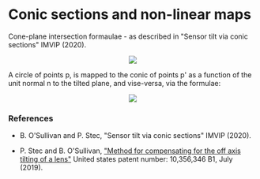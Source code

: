 # Conic sections and non-linear maps
Cone-plane intersection formaulae - as described in "Sensor tilt via conic sections" IMVIP (2020).

<center>
<img src="https://github.com/mo-geometry/conic_sections/blob/master/conic_sections.gif" width="linewidth"/>
</center>

A circle of points p, is mapped to the conic of points p' as a function of the unit normal n to the tilted plane, and vise-versa, via the formulae:

<center>
<img src="https://user-images.githubusercontent.com/62537514/89996864-41bdb680-dc83-11ea-9b67-6787a1af50ff.png" width="linewidth"/>
</center>

### References 

* B. O'Sullivan and P. Stec, "Sensor tilt via conic sections" IMVIP (2020).

* P. Stec and B. O'Sullivan, ["Method for compensating for the off axis tilting of a lens"](https://patents.google.com/patent/US10356346) United states patent number: 10,356,346 B1, July (2019).
